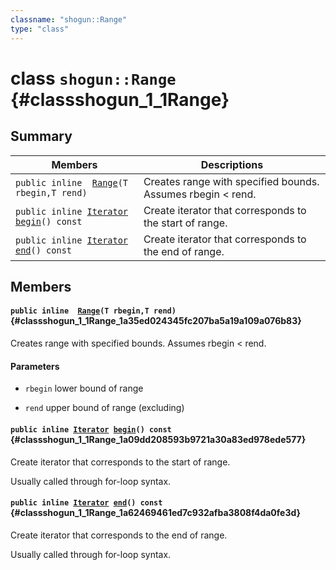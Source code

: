 ```yaml
---
classname: "shogun::Range"
type: "class"
---
```


# class `shogun::Range` {#classshogun_1_1Range}

## Summary

 Members                        | Descriptions
--------------------------------|---------------------------------------------
`public inline  `[`Range`](#classshogun_1_1Range_1a35ed024345fc207ba5a19a109a076b83)`(T rbegin,T rend)` | Creates range with specified bounds. Assumes rbegin < rend.
`public inline `[`Iterator`](#classshogun_1_1Range_1_1Iterator)` `[`begin`](#classshogun_1_1Range_1a09dd208593b9721a30a83ed978ede577)`() const` | Create iterator that corresponds to the start of range.
`public inline `[`Iterator`](#classshogun_1_1Range_1_1Iterator)` `[`end`](#classshogun_1_1Range_1a62469461ed7c932afba3808f4da0fe3d)`() const` | Create iterator that corresponds to the end of range.

## Members

#### `public inline  `[`Range`](#classshogun_1_1Range_1a35ed024345fc207ba5a19a109a076b83)`(T rbegin,T rend)` {#classshogun_1_1Range_1a35ed024345fc207ba5a19a109a076b83}

Creates range with specified bounds. Assumes rbegin < rend.

#### Parameters
* `rbegin` lower bound of range 

* `rend` upper bound of range (excluding)

#### `public inline `[`Iterator`](#classshogun_1_1Range_1_1Iterator)` `[`begin`](#classshogun_1_1Range_1a09dd208593b9721a30a83ed978ede577)`() const` {#classshogun_1_1Range_1a09dd208593b9721a30a83ed978ede577}

Create iterator that corresponds to the start of range.

Usually called through for-loop syntax.

#### `public inline `[`Iterator`](#classshogun_1_1Range_1_1Iterator)` `[`end`](#classshogun_1_1Range_1a62469461ed7c932afba3808f4da0fe3d)`() const` {#classshogun_1_1Range_1a62469461ed7c932afba3808f4da0fe3d}

Create iterator that corresponds to the end of range.

Usually called through for-loop syntax.

